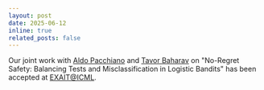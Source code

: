 ```yaml
---
layout: post
date: 2025-06-12 
inline: true
related_posts: false
---
```


Our joint work with [Aldo Pacchiano](https://www.aldopacchiano.ai/) and [Tavor Baharav](https://tavorb.com/) on "No-Regret Safety: Balancing Tests and Misclassification in Logistic Bandits" has been accepted at [EXAIT@ICML](https://exait-workshop.github.io/).
